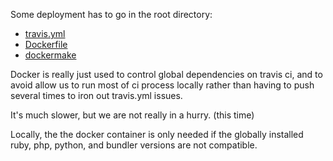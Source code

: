 Some deployment has to go in the root directory:
* [travis.yml](../travis.yml)
* [Dockerfile](../Dockerfile)
* [dockermake](../dockermake)

Docker is really just used to control global dependencies on travis ci, and to
avoid allow us to run most of ci process locally rather than having to push
several times to iron out travis.yml issues.

It's much slower, but we are not really in a hurry. (this time)

Locally, the the docker container is only needed if the globally installed ruby,
php, python, and bundler versions are not compatible.
